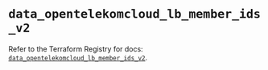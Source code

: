 # `data_opentelekomcloud_lb_member_ids_v2`

Refer to the Terraform Registry for docs: [`data_opentelekomcloud_lb_member_ids_v2`](https://registry.terraform.io/providers/opentelekomcloud/opentelekomcloud/1.36.39/docs/data-sources/lb_member_ids_v2).
